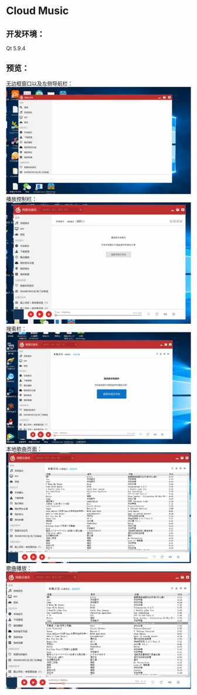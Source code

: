 # Cloud Music
## 开发环境：
Qt 5.9.4
## 预览：
无边框窗口以及左侧导航栏：
![1](/snapshot/musicdemo.gif)
播放控制栏：
![2](/snapshot/3.gif)
搜索栏：
![3](/snapshot/LocalMusicUI.gif)
本地歌曲页面：
![4](/snapshot/4.gif)
歌曲播放：
![5](/snapshot/5.gif)